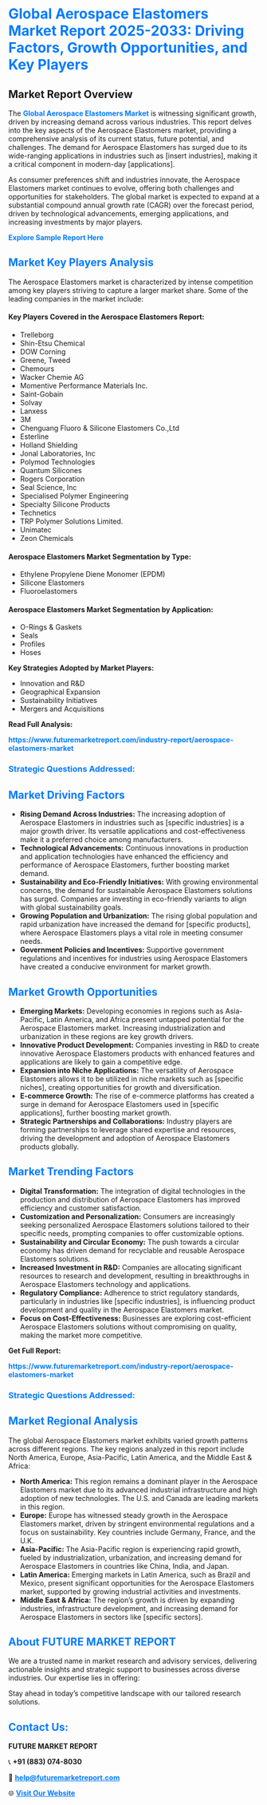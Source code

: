 <h1 style="color: #007BFF;">Global Aerospace Elastomers Market Report 2025-2033: Driving Factors, Growth Opportunities, and Key Players</h1>

<section id="overview">
<h2>Market Report Overview</h2>
<p>The <a href="https://www.futuremarketreport.com/industry-report/aerospace-elastomers-market" style="color: #007BFF; text-decoration: none;"><strong>Global Aerospace Elastomers Market</strong></a> is witnessing significant growth, driven by increasing demand across various industries. This report delves into the key aspects of the Aerospace Elastomers market, providing a comprehensive analysis of its current status, future potential, and challenges. The demand for Aerospace Elastomers has surged due to its wide-ranging applications in industries such as [insert industries], making it a critical component in modern-day [applications].</p>
<p>As consumer preferences shift and industries innovate, the Aerospace Elastomers market continues to evolve, offering both challenges and opportunities for stakeholders. The global market is expected to expand at a substantial compound annual growth rate (CAGR) over the forecast period, driven by technological advancements, emerging applications, and increasing investments by major players.</p>
</section>

<section id="overview">
<p><a href="https://www.futuremarketreport.com/request-sample/reportId=108677" style="color: #007BFF; text-decoration: none;"><strong>Explore Sample Report Here</strong></a></p>
</section>

<section id="key-players">
<h2 style="color: #007BFF;">Market Key Players Analysis</h2>
<p>The Aerospace Elastomers market is characterized by intense competition among key players striving to capture a larger market share. Some of the leading companies in the market include:</p>
<h4>Key Players Covered in the Aerospace Elastomers Report:</h4>
<ul><li>Trelleborg</li><li>Shin-Etsu Chemical</li><li>DOW Corning</li><li>Greene, Tweed</li><li>Chemours</li><li>Wacker Chemie AG</li><li>Momentive Performance Materials Inc.</li><li>Saint-Gobain</li><li>Solvay</li><li>Lanxess</li><li>3M</li><li>Chenguang Fluoro &amp; Silicone Elastomers Co.,Ltd</li><li>Esterline</li><li>Holland Shielding</li><li>Jonal Laboratories, Inc</li><li>Polymod Technologies</li><li>Quantum Silicones</li><li>Rogers Corporation</li><li>Seal Science, Inc</li><li>Specialised Polymer Engineering</li><li>Specialty Silicone Products</li><li>Technetics</li><li>TRP Polymer Solutions Limited.</li><li>Unimatec</li><li>Zeon Chemicals</li></ul>
<h4>Aerospace Elastomers Market Segmentation by Type:</h4>
<ul><li>Ethylene Propylene Diene Monomer (EPDM)</li><li>Silicone Elastomers</li><li>Fluoroelastomers</li></ul>

<h4>Aerospace Elastomers Market Segmentation by Application:</h4>
<ul><li>O-Rings &amp; Gaskets</li><li>Seals</li><li>Profiles</li><li>Hoses</li></ul>
<p><strong>Key Strategies Adopted by Market Players:</strong></p>
<ul>
<li>Innovation and R&D</li>
<li>Geographical Expansion</li>
<li>Sustainability Initiatives</li>
<li>Mergers and Acquisitions</li>
</ul>
</section>

<section>
<p><strong>Read Full Analysis: </strong></p><a href="https://www.futuremarketreport.com/industry-report/aerospace-elastomers-market" style="color: #007BFF; text-decoration: none;"><strong>https://www.futuremarketreport.com/industry-report/aerospace-elastomers-market</strong></a>
<h3 style="color: #007BFF;">Strategic Questions Addressed:</h3>
</section>

<section id="driving-factors">
<h2 style="color: #007BFF;">Market Driving Factors</h2>
<ul>
<li><strong>Rising Demand Across Industries:</strong> The increasing adoption of Aerospace Elastomers in industries such as [specific industries] is a major growth driver. Its versatile applications and cost-effectiveness make it a preferred choice among manufacturers.</li>
<li><strong>Technological Advancements:</strong> Continuous innovations in production and application technologies have enhanced the efficiency and performance of Aerospace Elastomers, further boosting market demand.</li>
<li><strong>Sustainability and Eco-Friendly Initiatives:</strong> With growing environmental concerns, the demand for sustainable Aerospace Elastomers solutions has surged. Companies are investing in eco-friendly variants to align with global sustainability goals.</li>
<li><strong>Growing Population and Urbanization:</strong> The rising global population and rapid urbanization have increased the demand for [specific products], where Aerospace Elastomers plays a vital role in meeting consumer needs.</li>
<li><strong>Government Policies and Incentives:</strong> Supportive government regulations and incentives for industries using Aerospace Elastomers have created a conducive environment for market growth.</li>
</ul>
</section>

<section id="growth-opportunities">
<h2 style="color: #007BFF;">Market Growth Opportunities</h2>
<ul>
<li><strong>Emerging Markets:</strong> Developing economies in regions such as Asia-Pacific, Latin America, and Africa present untapped potential for the Aerospace Elastomers market. Increasing industrialization and urbanization in these regions are key growth drivers.</li>
<li><strong>Innovative Product Development:</strong> Companies investing in R&D to create innovative Aerospace Elastomers products with enhanced features and applications are likely to gain a competitive edge.</li>
<li><strong>Expansion into Niche Applications:</strong> The versatility of Aerospace Elastomers allows it to be utilized in niche markets such as [specific niches], creating opportunities for growth and diversification.</li>
<li><strong>E-commerce Growth:</strong> The rise of e-commerce platforms has created a surge in demand for Aerospace Elastomers used in [specific applications], further boosting market growth.</li>
<li><strong>Strategic Partnerships and Collaborations:</strong> Industry players are forming partnerships to leverage shared expertise and resources, driving the development and adoption of Aerospace Elastomers products globally.</li>
</ul>
</section>

<section id="trending-factors">
<h2 style="color: #007BFF;">Market Trending Factors</h2>
<ul>
<li><strong>Digital Transformation:</strong> The integration of digital technologies in the production and distribution of Aerospace Elastomers has improved efficiency and customer satisfaction.</li>
<li><strong>Customization and Personalization:</strong> Consumers are increasingly seeking personalized Aerospace Elastomers solutions tailored to their specific needs, prompting companies to offer customizable options.</li>
<li><strong>Sustainability and Circular Economy:</strong> The push towards a circular economy has driven demand for recyclable and reusable Aerospace Elastomers solutions.</li>
<li><strong>Increased Investment in R&D:</strong> Companies are allocating significant resources to research and development, resulting in breakthroughs in Aerospace Elastomers technology and applications.</li>
<li><strong>Regulatory Compliance:</strong> Adherence to strict regulatory standards, particularly in industries like [specific industries], is influencing product development and quality in the Aerospace Elastomers market.</li>
<li><strong>Focus on Cost-Effectiveness:</strong> Businesses are exploring cost-efficient Aerospace Elastomers solutions without compromising on quality, making the market more competitive.</li>
</ul>
</section>

<section>
<p><strong>Get Full Report: </strong></p><a href="https://www.futuremarketreport.com/industry-report/aerospace-elastomers-market" style="color: #007BFF; text-decoration: none;"><strong>https://www.futuremarketreport.com/industry-report/aerospace-elastomers-market</strong></a>
<h3 style="color: #007BFF;">Strategic Questions Addressed:</h3>
</section>


<section id="regional-analysis">
<h2 style="color: #007BFF;">Market Regional Analysis</h2>
<p>The global Aerospace Elastomers market exhibits varied growth patterns across different regions. The key regions analyzed in this report include North America, Europe, Asia-Pacific, Latin America, and the Middle East & Africa:</p>
<ul>
<li><strong>North America:</strong> This region remains a dominant player in the Aerospace Elastomers market due to its advanced industrial infrastructure and high adoption of new technologies. The U.S. and Canada are leading markets in this region.</li>
<li><strong>Europe:</strong> Europe has witnessed steady growth in the Aerospace Elastomers market, driven by stringent environmental regulations and a focus on sustainability. Key countries include Germany, France, and the U.K.</li>
<li><strong>Asia-Pacific:</strong> The Asia-Pacific region is experiencing rapid growth, fueled by industrialization, urbanization, and increasing demand for Aerospace Elastomers in countries like China, India, and Japan.</li>
<li><strong>Latin America:</strong> Emerging markets in Latin America, such as Brazil and Mexico, present significant opportunities for the Aerospace Elastomers market, supported by growing industrial activities and investments.</li>
<li><strong>Middle East & Africa:</strong> The region’s growth is driven by expanding industries, infrastructure development, and increasing demand for Aerospace Elastomers in sectors like [specific sectors].</li>
</ul>
</section>

<footer>
<h2 style="color: #007BFF;">About FUTURE MARKET REPORT</h2>
<p>We are a trusted name in market research and advisory services, delivering actionable insights and strategic support to businesses across diverse industries. Our expertise lies in offering:</p>

<p>Stay ahead in today’s competitive landscape with our tailored research solutions.</p>

<h2 style="color: #007BFF;">Contact Us:</h2>
<p><strong>FUTURE MARKET REPORT</strong></p>
<p>📞 <strong>+91 (883) 074-8030</strong></p>
<p>📧 <strong><a href="mailto:help@futuremarketreport.com" style="color: #007BFF;">help@futuremarketreport.com</a></strong></p>
<p>🌐 <strong><a href="https://www.futuremarketreport.com/" style="color: #007BFF;">Visit Our Website</a></strong></p>
</footer>